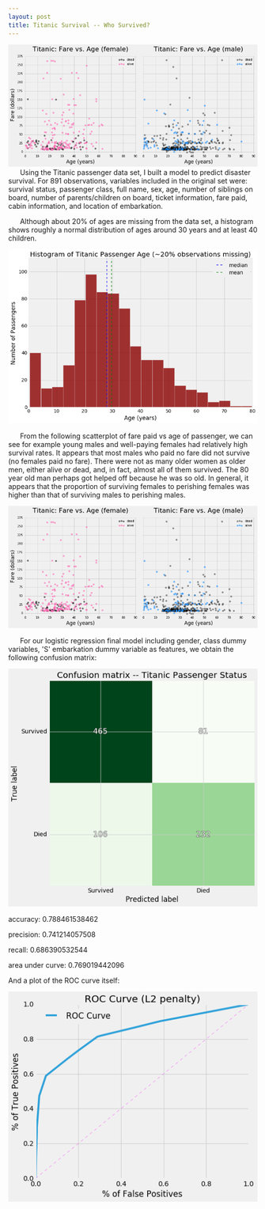 ```yaml
---
layout: post
title: Titanic Survival -- Who Survived?
---
```

![scatter](../images/titanicfarevage.png)
&nbsp;&nbsp;&nbsp;&nbsp;&nbsp;&nbsp;Using the Titanic passenger data set, I built a model to predict disaster survival.  For 891 observations, variables included in the original set were: survival status, passenger class, full name, sex, age, number of siblings on board, number of parents/children on board, ticket information, fare paid, cabin information, and location of embarkation.

&nbsp;&nbsp;&nbsp;&nbsp;&nbsp;&nbsp;Although about 20% of ages are missing from the data set, a histogram shows roughly a normal distribution of ages around 30 years and at least 40 children.

![histo](../images/titanicagehisto.png)

&nbsp;&nbsp;&nbsp;&nbsp;&nbsp;&nbsp;From the following scatterplot of fare paid vs age of passenger, we can see for example young males and well-paying females had relatively high survival rates. It appears that most males who paid no fare did not survive (no females paid no fare).  There were not as many older women as older men, either alive or dead, and, in fact, almost all of them survived. The 80 year old man perhaps got helped off because he was so old. In general, it appears that the proportion of surviving females to perishing females was higher than that of surviving males to perishing males.

![scatter](../images/titanicfarevage.png)

&nbsp;&nbsp;&nbsp;&nbsp;&nbsp;&nbsp;For our logistic regression final model including gender, class dummy variables, 'S' embarkation dummy variable as features, we obtain the following confusion matrix:

![cm](../images/titaniccm.png)

accuracy: 0.788461538462

precision: 0.741214057508

recall: 0.686390532544

area under curve: 0.769019442096

And a plot of the ROC curve itself:


![ROC](../images/titanicROC.png)
